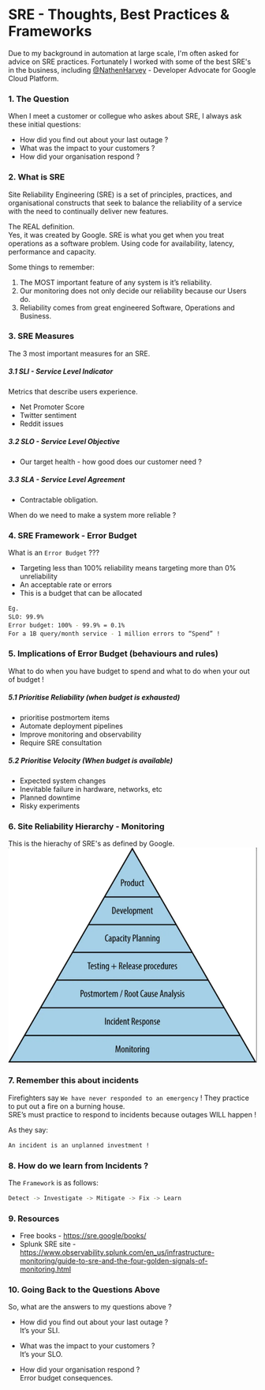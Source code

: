 # SRE - Thoughts, Best Practices & Frameworks
 
Due to my background in automation at large scale, I'm often asked for advice on SRE practices.  Fortunately I worked with some of the best SRE's in the business, including [@NathenHarvey](https://github.com/nathenharvey) - Developer Advocate for Google Cloud Platform.  
  
  
### 1. The Question 
  
When I meet a customer or collegue who askes about SRE, I always ask these initial questions:  
- How did you find out about your last outage ?  
- What was the impact to your customers ?  
- How did your organisation respond ?  
  
### 2. What is SRE
  
Site Reliability Engineering (SRE) is a set of principles, practices, and organisational constructs that seek to balance the reliability of a service with the need to continually deliver new features.  

The REAL definition.  
Yes, it was created by Google.  SRE is what you get when you treat operations as a software problem.  Using code for availability, latency, performance and capacity.  
  
Some things to remember:  
1. The MOST important feature of any system is it’s reliability.  
2. Our monitoring does not only decide our reliability because our Users do.  
3. Reliability comes from great engineered Software, Operations and Business.  
  
### 3. SRE Measures
  
The 3 most important measures for an SRE.  

##### 3.1 SLI - Service Level Indicator
Metrics that describe users experience.  
- Net Promoter Score  
- Twitter sentiment  
- Reddit issues  
  
##### 3.2 SLO - Service Level Objective
- Our target health - how good does our customer need ?  

##### 3.3 SLA - Service Level Agreement
- Contractable obligation. 
  
When do we need to make a system more reliable ?

### 4. SRE Framework - Error Budget
  
What is an `Error Budget` ???   
- Targeting less than 100% reliability means targeting more than 0% unreliability
- An acceptable rate or errors
- This is a budget that can be allocated
  
```bash
Eg.
SLO: 99.9%
Error budget: 100% - 99.9% = 0.1%
For a 1B query/month service - 1 million errors to “Spend” !
```
  
### 5. Implications of Error Budget (behaviours and rules)
  
What to do when you have budget to spend and what to do when your out of budget !  
  
##### 5.1 Prioritise Reliability  (when budget is exhausted)
- prioritise postmortem items
- Automate deployment pipelines
- Improve monitoring and observability
- Require SRE consultation
  
##### 5.2 Prioritise Velocity (When budget is available)
- Expected system changes
- Inevitable failure in hardware, networks, etc
- Planned downtime
- Risky experiments
  
### 6. Site Reliability Hierarchy - Monitoring 
This is the hierachy of SRE's as defined by Google.  
![Site Reliability Hierarchy](/images/dickersons-hierarchy-of-service-reliability.png)
  
### 7. Remember this about incidents
Firefighters say `We have never responded to an emergency` !  They practice to put out a fire on a burning house.  
SRE’s must practice to respond to incidents because outages WILL happen !  
  
As they say:  
```bash
An incident is an unplanned investment !
```
  
### 8. How do we learn from Incidents ?  
The `Framework` is as follows:  
```bash
Detect -> Investigate -> Mitigate -> Fix -> Learn
```

### 9. Resources
- Free books - https://sre.google/books/   
- Splunk SRE site - https://www.observability.splunk.com/en_us/infrastructure-monitoring/guide-to-sre-and-the-four-golden-signals-of-monitoring.html


### 10. Going Back to the Questions Above
So, what are the answers to my questions above ?  
  
- How did you find out about your last outage ?  
It’s your SLI. 
  
- What was the impact to your customers ?  
It’s your SLO. 
  
- How did your organisation respond ?  
Error budget consequences. 
  
